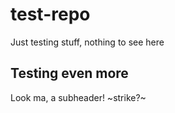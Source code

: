 # test-repo
Just testing stuff, nothing to see here
## Testing even more
Look ma, a subheader! ~strike?~

